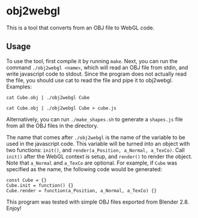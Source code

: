 # obj2webgl
This is a tool that converts from an OBJ file to WebGL code.

## Usage
To use the tool, first compile it by running `make`. Next, you can run the
command `./obj2webgl <name>`, which will read an OBJ file from stdin, and write
javascript code to stdout. Since the program does not actually read the file,
you should use cat to read the file and pipe it to obj2webgl. Examples:
```
cat Cube.obj | ./obj2webgl Cube
```

```
cat Cube.obj | ./obj2webgl Cube > cube.js
```

Alternatively, you can run `./make_shapes.sh` to generate a `shapes.js` file
from all the OBJ files in the directory.

The name that comes after `./obj2webgl` is the name of the variable to be used
in the javascript code. This variable will be turned into an object with two
functions: `init()`, and `render(a_Position, a_Normal, a_TexCo)`. Call `init()`
after the WebGL context is setup, and `render()` to render the object. Note that
`a_Normal` and `a_TexCo` are optional. For example, if `Cube` was specified as
the name, the following code would be generated:
```
const Cube = {}
Cube.init = function() {}
Cube.render = function(a_Position, a_Normal, a_TexCo) {}
```

This program was tested with simple OBJ files exported from Blender 2.8. Enjoy!
